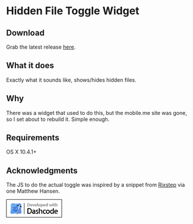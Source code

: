 Hidden File Toggle Widget
=========================

Download
--------

Grab the latest release [here](https://github.com/donatj/Hidden-File-Toggle-Widget/releases).

What it does
------------

Exactly what it sounds like, shows/hides hidden files.

Why
---

There was a widget that used to do this, but the mobile.me site was gone, so I set about to rebuild it. Simple enough.

Requirements
------------

OS X 10.4.1+

Acknowledgments
---------------

The JS to do the actual toggle was inspired by a snippet from [Rixstep](http://rixstep.com/4/2/hf,00.shtml) via one Matthew Hansen.

![Developed with Dashcode](https://raw.githubusercontent.com/donatj/Hidden-File-Toggle-Widget/master/Hidden%20File%20Toggle.dcproj/project/widget.wdgt/Images/DevelopedWith.png)
